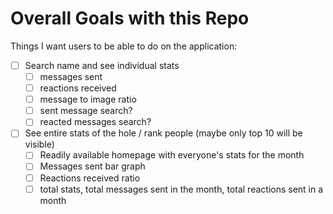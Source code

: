 # Overall Goals with this Repo

Things I want users to be able to do on the application:
- [ ] Search name and see individual stats
	- [ ] messages sent
	- [ ] reactions received
	- [ ] message to image ratio
	- [ ] sent message search?
	- [ ] reacted messages search?
- [ ] See entire stats of the hole / rank people (maybe only top 10 will be visible)
	- [ ] Readily available homepage with everyone's stats for the month
	- [ ] Messages sent bar graph
	- [ ] Reactions received ratio
	- [ ] total stats, total messages sent in the month, total reactions sent in a month